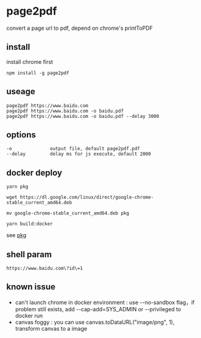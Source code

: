 # page2pdf

convert a page url to pdf, depend on chrome's printToPDF

## install

install chrome first

```
npm install -g page2pdf
```

## useage

```
page2pdf https://www.baidu.com
page2pdf https://www.baidu.com -o baidu.pdf
page2pdf https://www.baidu.com -o baidu.pdf --delay 3000
```

## options

```
-o              output file, default page2pdf.pdf
--delay         delay ms for js execute, default 2000
```

## docker deploy

```
yarn pkg

wget https://dl.google.com/linux/direct/google-chrome-stable_current_amd64.deb

mv google-chrome-stable_current_amd64.deb pkg

yarn build:docker
```

see [pkg](https://github.com/zeit/pkg)

## shell param

```
https://www.baidu.com\?id\=1
```

## known issue

* can't launch chrome in docker environment : use --no-sandbox flag，if problem still exists, add --cap-add=SYS_ADMIN or --privileged to docker run
* canvas foggy : you can use canvas.toDataURL("image/png", 1), transform canvas to a image
